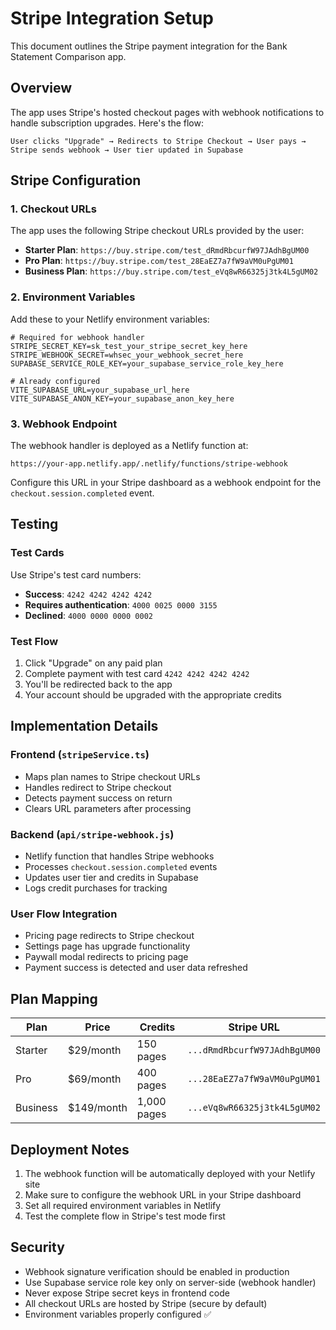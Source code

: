 # Stripe Integration Setup

This document outlines the Stripe payment integration for the Bank Statement Comparison app.

## Overview

The app uses Stripe's hosted checkout pages with webhook notifications to handle subscription upgrades. Here's the flow:

```
User clicks "Upgrade" → Redirects to Stripe Checkout → User pays → Stripe sends webhook → User tier updated in Supabase
```

## Stripe Configuration

### 1. Checkout URLs
The app uses the following Stripe checkout URLs provided by the user:

- **Starter Plan**: `https://buy.stripe.com/test_dRmdRbcurfW97JAdhBgUM00`
- **Pro Plan**: `https://buy.stripe.com/test_28EaEZ7a7fW9aVM0uPgUM01`  
- **Business Plan**: `https://buy.stripe.com/test_eVq8wR66325j3tk4L5gUM02`

### 2. Environment Variables
Add these to your Netlify environment variables:

```env
# Required for webhook handler
STRIPE_SECRET_KEY=sk_test_your_stripe_secret_key_here
STRIPE_WEBHOOK_SECRET=whsec_your_webhook_secret_here
SUPABASE_SERVICE_ROLE_KEY=your_supabase_service_role_key_here

# Already configured
VITE_SUPABASE_URL=your_supabase_url_here
VITE_SUPABASE_ANON_KEY=your_supabase_anon_key_here
```

### 3. Webhook Endpoint
The webhook handler is deployed as a Netlify function at:
```
https://your-app.netlify.app/.netlify/functions/stripe-webhook
```

Configure this URL in your Stripe dashboard as a webhook endpoint for the `checkout.session.completed` event.

## Testing

### Test Cards
Use Stripe's test card numbers:
- **Success**: `4242 4242 4242 4242`
- **Requires authentication**: `4000 0025 0000 3155`
- **Declined**: `4000 0000 0000 0002`

### Test Flow
1. Click "Upgrade" on any paid plan
2. Complete payment with test card `4242 4242 4242 4242`
3. You'll be redirected back to the app
4. Your account should be upgraded with the appropriate credits

## Implementation Details

### Frontend (`stripeService.ts`)
- Maps plan names to Stripe checkout URLs
- Handles redirect to Stripe checkout
- Detects payment success on return
- Clears URL parameters after processing

### Backend (`api/stripe-webhook.js`)
- Netlify function that handles Stripe webhooks
- Processes `checkout.session.completed` events
- Updates user tier and credits in Supabase
- Logs credit purchases for tracking

### User Flow Integration
- Pricing page redirects to Stripe checkout
- Settings page has upgrade functionality
- Paywall modal redirects to pricing page
- Payment success is detected and user data refreshed

## Plan Mapping

| Plan | Price | Credits | Stripe URL |
|------|-------|---------|------------|
| Starter | $29/month | 150 pages | `...dRmdRbcurfW97JAdhBgUM00` |
| Pro | $69/month | 400 pages | `...28EaEZ7a7fW9aVM0uPgUM01` |
| Business | $149/month | 1,000 pages | `...eVq8wR66325j3tk4L5gUM02` |

## Deployment Notes

1. The webhook function will be automatically deployed with your Netlify site
2. Make sure to configure the webhook URL in your Stripe dashboard
3. Set all required environment variables in Netlify
4. Test the complete flow in Stripe's test mode first

## Security

- Webhook signature verification should be enabled in production
- Use Supabase service role key only on server-side (webhook handler)
- Never expose Stripe secret keys in frontend code
- All checkout URLs are hosted by Stripe (secure by default)
- Environment variables properly configured ✅
